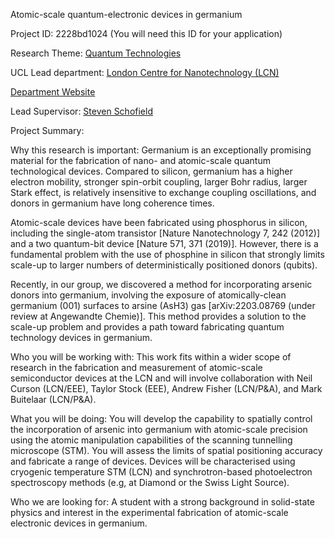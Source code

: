 Atomic-scale quantum-electronic devices in germanium

Project ID: 2228bd1024
(You will need this ID for your application)

Research Theme: [Quantum Technologies](../themes/quantum-technologies.md)

UCL Lead department: [London Centre for Nanotechnology (LCN)](../departments/london-centre-for-nanotechnology.md)

[Department Website](https://www.london-nano.com)

Lead Supervisor: [Steven Schofield](https://iris.ucl.ac.uk/iris/browse/profile?upi=SSCHO23)

Project Summary:

Why this research is important: Germanium is an exceptionally promising material for the fabrication of nano- and atomic-scale quantum technological devices. Compared to silicon, germanium has a higher electron mobility, stronger spin-orbit coupling, larger Bohr radius, larger Stark effect, is relatively insensitive to exchange coupling oscillations, and donors in germanium have long coherence times.
 
 Atomic-scale devices have been fabricated using phosphorus in silicon, including the single-atom transistor [Nature Nanotechnology 7, 242 (2012)] and a two quantum-bit device [Nature 571, 371 (2019)]. However, there is a fundamental problem with the use of phosphine in silicon that strongly limits scale-up to larger numbers of deterministically positioned donors (qubits).
 
 Recently, in our group, we discovered a method for incorporating arsenic donors into germanium, involving the exposure of atomically-clean germanium (001) surfaces to arsine (AsH3) gas [arXiv:2203.08769 (under review at Angewandte Chemie)]. This method provides a solution to the scale-up problem and provides a path toward fabricating quantum technology devices in germanium.
 
 Who you will be working with: This work fits within a wider scope of research in the fabrication and measurement of atomic-scale semiconductor devices at the LCN and will involve collaboration with Neil Curson (LCN/EEE), Taylor Stock (EEE), Andrew Fisher (LCN/P&A), and Mark Buitelaar (LCN/P&A). 
 
 What you will be doing: You will develop the capability to spatially control the incorporation of arsenic into germanium with atomic-scale precision using the atomic manipulation capabilities of the scanning tunnelling microscope (STM). You will assess the limits of spatial positioning accuracy and fabricate a range of devices. Devices will be characterised using cryogenic temperature STM (LCN) and synchrotron-based photoelectron spectroscopy methods (e.g, at Diamond or the Swiss Light Source).
 
 Who we are looking for: A student with a strong background in solid-state physics and interest in the experimental fabrication of atomic-scale electronic devices in germanium.